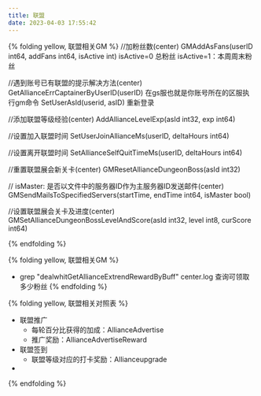 ```yaml
---
title: 联盟
date: 2023-04-03 17:55:42
---
```

{% folding yellow, 联盟相关GM %}
//加粉丝数(center) 
 GMAddAsFans(userID int64, addFans int64, isActive int)   isActive=0 总粉丝   isActive=1：本周周末粉丝

//遇到账号已有联盟的提示解决方法(center) 
GetAllianceErrCaptainerByUserID(userID)
在gs服也就是你账号所在的区服执行gm命令 
SetUserAsId(userid, asID)
重新登录

//添加联盟等级经验(center) 
 AddAllianceLevelExp(asId int32, exp int64)

//设置加入联盟时间
SetUserJoinAllianceMs(userID, deltaHours int64)

//设置离开联盟时间
SetAllianceSelfQuitTimeMs(userID, deltaHours int64)

//重置联盟展会新关卡(center) 
 GMResetAllianceDungeonBoss(asId int32)

// isMaster: 是否以文件中的服务器ID作为主服务器ID发送邮件(center) 
 GMSendMailsToSpecifiedServers(startTime, endTime int64, isMaster bool)

//设置联盟展会关卡及进度(center) 
 GMSetAllianceDungeonBossLevelAndScore(asId int32, level int8, curScore int64)


{% endfolding %}

{% folding yellow, 联盟相关GM %}
- grep "dealwhitGetAllianceExtrendRewardByBuff" center.log   查询可领取多少粉丝
{% endfolding %}


{% folding yellow, 联盟相关对照表 %}
- 联盟推广
  - 每轮百分比获得的加成：AllianceAdvertise
  - 推广奖励：AllianceAdvertiseReward
- 联盟签到
  - 联盟等级对应的打卡奖励：Allianceupgrade
- 
{% endfolding %}
